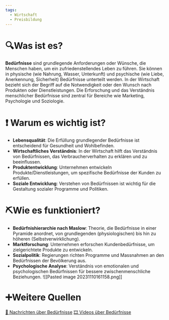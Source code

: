 ```yaml
---
tags:
  - Wirtschaft
  - Preisbildung
---
```

# 🔍Was ist es?
**Bedürfnisse** sind grundlegende Anforderungen oder Wünsche, die Menschen haben, um ein zufriedenstellendes Leben zu führen. Sie können in physische (wie Nahrung, Wasser, Unterkunft) und psychische (wie Liebe, Anerkennung, Sicherheit) Bedürfnisse unterteilt werden. In der Wirtschaft bezieht sich der Begriff auf die Notwendigkeit oder den Wunsch nach Produkten oder Dienstleistungen. Die Erforschung und das Verständnis menschlicher Bedürfnisse sind zentral für Bereiche wie Marketing, Psychologie und Soziologie.

# ❗ Warum es wichtig ist?
- **Lebensqualität**: Die Erfüllung grundlegender Bedürfnisse ist entscheidend für Gesundheit und Wohlbefinden.
- **Wirtschaftliches Verständnis**: In der Wirtschaft hilft das Verständnis von Bedürfnissen, das Verbraucherverhalten zu erklären und zu beeinflussen.
- **Produktentwicklung**: Unternehmen entwickeln Produkte/Dienstleistungen, um spezifische Bedürfnisse der Kunden zu erfüllen.
- **Soziale Entwicklung**: Verstehen von Bedürfnissen ist wichtig für die Gestaltung sozialer Programme und Politiken.

# ⛏Wie es funktioniert?
- **Bedürfnishierarchie nach Maslow**: Theorie, die Bedürfnisse in einer Pyramide anordnet, von grundlegenden (physiologischen) bis hin zu höheren (Selbstverwirklichung).
- **Marktforschung**: Unternehmen erforschen Kundenbedürfnisse, um zielgerichtete Produkte zu entwickeln.
- **Sozialpolitik**: Regierungen richten Programme und Massnahmen an den Bedürfnissen der Bevölkerung aus.
- **Psychologische Analyse**: Verständnis von emotionalen und psychologischen Bedürfnissen für bessere zwischenmenschliche Beziehungen.
![[Pasted image 20231110161158.png]]
# ➕Weitere Quellen
[📄 Nachrichten über Bedürfnisse](https://www.google.com/search?q=Bed%C3%BCrfnisse&tbm=nws)
[🎞 Videos über Bedürfnisse](https://www.google.com/search?q=Bed%C3%BCrfnisse&tbm=vid)